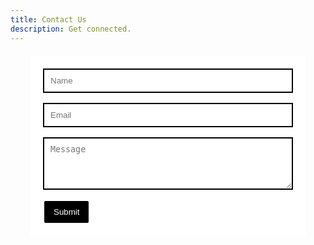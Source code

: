 ```yaml
---
title: Contact Us
description: Get connected.
---
```


<head>
  <style>
    form {
            max-width: 400px;
            margin: 20px auto;
            background-color: white;
            padding: 20px;
            border: none;
        }
        input,
        textarea {
            width: 100%;
            padding: 10px;
            margin-bottom: 16px;
            box-sizing: border-box;
            border: 2px solid #000;
        }
        button {
            background-color: black;
            color: white;
            padding: 10px 15px;
            border: 2px solid #fff;
            border-radius: 4px;
            cursor: pointer;
        }
  </style>
</head>
<body>
  <form action="submit_form.php" method="post">
    <input type="text" placeholder="Name" id="name" name="name" required>
    <input type="email" id="email" placeholder="Email" name="email" required>
    <textarea id="message" name="message" placeholder="Message" rows="4" required></textarea>
  <button type="submit">Submit</button>
</form>
</body>
